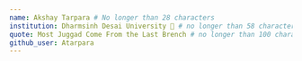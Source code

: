 ```yaml
---
name: Akshay Tarpara # No longer than 28 characters
institution: Dharmsinh Desai University 🚩 # no longer than 58 characters
quote: Most Juggad Come From the Last Brench # no longer than 100 characters, avoid using quotes(") to guarantee the format remains the same.
github_user: Atarpara
---
```

